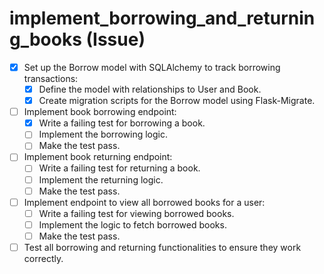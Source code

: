 # implement_borrowing_and_returning_books (Issue)

- [x] Set up the Borrow model with SQLAlchemy to track borrowing transactions:
  - [x] Define the model with relationships to User and Book.
  - [x] Create migration scripts for the Borrow model using Flask-Migrate.
- [ ] Implement book borrowing endpoint:
  - [x] Write a failing test for borrowing a book.
  - [ ] Implement the borrowing logic.
  - [ ] Make the test pass.
- [ ] Implement book returning endpoint:
  - [ ] Write a failing test for returning a book.
  - [ ] Implement the returning logic.
  - [ ] Make the test pass.
- [ ] Implement endpoint to view all borrowed books for a user:
  - [ ] Write a failing test for viewing borrowed books.
  - [ ] Implement the logic to fetch borrowed books.
  - [ ] Make the test pass.
- [ ] Test all borrowing and returning functionalities to ensure they work correctly.
